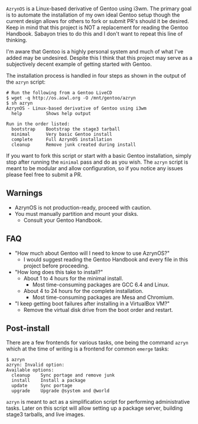 `AzrynOS` is a Linux-based derivative of Gentoo using i3wm. The primary
goal is to automate the installation of my own ideal Gentoo setup though
the current design allows for others to fork or submit PR's should it be
desired. Keep in mind that this project is NOT a replacement for reading
the Gentoo Handbook. Sabayon tries to do this and I don't want to repeat
this line of thinking.

I'm aware that Gentoo is a highly personal system and much of what I've
added may be undesired. Despite this I think that this project may serve
as a subjectively decent example of getting started with Gentoo.

The installation process is handled in four steps as shown in the output
of the `azryn` script:
```
# Run the following from a Gentoo LiveCD
$ wget -q http://os.aswl.org -O /mnt/gentoo/azryn
$ sh azryn
AzrynOS - Linux-based derivative of Gentoo using i3wm
  help         Shows help output

Run in the order listed:
  bootstrap    Bootstrap the stage3 tarball
  minimal      Very basic Gentoo install
  complete     Full AzrynOS installation
  cleanup      Remove junk created during install
```

If you want to fork this script or start with a basic Gentoo
installation, simply stop after running the `minimal` pass and do as you
wish. The `azryn` script is meant to be modular and allow configuration,
so if you notice any issues please feel free to submit a PR.


## Warnings
- AzrynOS is not production-ready, proceed with caution.
- You must manually partition and mount your disks.
  - Consult your Gentoo Handbook.


## FAQ
- "How much about Gentoo will I need to know to use AzrynOS?"
  - I would suggest reading the Gentoo Handbook and every file in this
    project before proceeding.
- "How long does this take to install?"
  - About 1 to 4 hours for the minimal install.
    - Most time-consuming packages are GCC 6.4 and Linux.
  - About 4 to 24 hours for the complete installation.
    - Most time-consuming packages are Mesa and Chromium.
- "I keep getting boot failures after installing in a VirtualBox VM?"
  - Remove the virtual disk drive from the boot order and restart.


## Post-install
There are a few frontends for various tasks, one being the command
`azryn` which at the time of writing is a frontend for common `emerge`
tasks:
```
$ azryn
azryn: Invalid option: 
Available options:
  cleanup    Sync portage and remove junk
  install    Install a package
  update     Sync portage
  upgrade    Upgrade @system and @world
```

`azryn` is meant to act as a simplification script for performing
administrative tasks. Later on this script will allow setting up a
package server, building stage3 tarballs, and live images.
